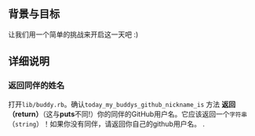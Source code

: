 ## 背景与目标
让我们用一个简单的挑战来开启这一天吧 :)

## 详细说明
### 返回同伴的姓名

打开`lib/buddy.rb`。确认`today_my_buddys_github_nickname_is` 方法 **返回（return）**（这与**puts**不同!）你的同伴的GitHub用户名。它应该返回一个`字符串`（`string`）！如果你没有同伴，请返回你自己的github用户名。
.
